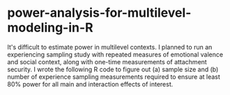 # power-analysis-for-multilevel-modeling-in-R
It's difficult to estimate power in multilevel contexts. I planned to run an experiencing sampling study with repeated measures of emotional valence and social context, along with one-time measurements of attachment security. I wrote the following R code to figure out (a) sample size and (b) number of experience sampling measurements required to ensure at least 80% power for all main and interaction effects of interest. 
